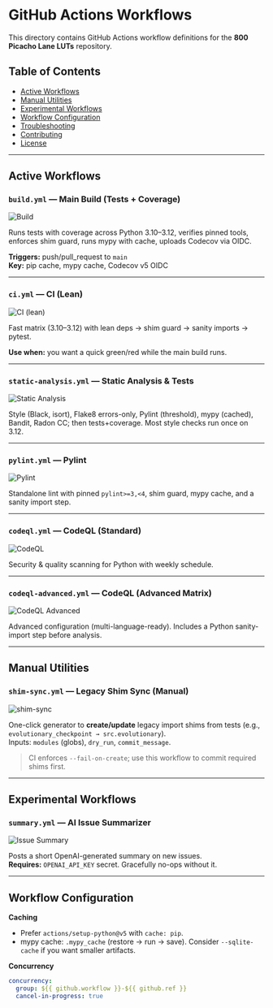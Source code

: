 # GitHub Actions Workflows

This directory contains GitHub Actions workflow definitions for the **800 Picacho Lane LUTs** repository.

## Table of Contents
- [Active Workflows](#active-workflows)
- [Manual Utilities](#manual-utilities)
- [Experimental Workflows](#experimental-workflows)
- [Workflow Configuration](#workflow-configuration)
- [Troubleshooting](#troubleshooting)
- [Contributing](#contributing)
- [License](#license)

---

## Active Workflows

### `build.yml` — Main Build (Tests + Coverage)
![Build](https://github.com/RC219805/800-Picacho-Lane-LUTs/actions/workflows/build.yml/badge.svg?branch=main)
  
Runs tests with coverage across Python 3.10–3.12, verifies pinned tools, enforces shim guard, runs mypy with cache, uploads Codecov via OIDC.

**Triggers:** push/pull_request to `main`  
**Key:** pip cache, mypy cache, Codecov v5 OIDC

---

### `ci.yml` — CI (Lean)
![CI (lean)](https://github.com/RC219805/800-Picacho-Lane-LUTs/actions/workflows/ci.yml/badge.svg?branch=main)

Fast matrix (3.10–3.12) with lean deps → shim guard → sanity imports → pytest.

**Use when:** you want a quick green/red while the main build runs.

---

### `static-analysis.yml` — Static Analysis & Tests
![Static Analysis](https://github.com/RC219805/800-Picacho-Lane-LUTs/actions/workflows/static-analysis.yml/badge.svg?branch=main)

Style (Black, isort), Flake8 errors-only, Pylint (threshold), mypy (cached), Bandit, Radon CC; then tests+coverage. Most style checks run once on 3.12.

---

### `pylint.yml` — Pylint
![Pylint](https://github.com/RC219805/800-Picacho-Lane-LUTs/actions/workflows/pylint.yml/badge.svg?branch=main)

Standalone lint with pinned `pylint>=3,<4`, shim guard, mypy cache, and a sanity import step.

---

### `codeql.yml` — CodeQL (Standard)
![CodeQL](https://github.com/RC219805/800-Picacho-Lane-LUTs/actions/workflows/codeql.yml/badge.svg?branch=main)

Security & quality scanning for Python with weekly schedule.

---

### `codeql-advanced.yml` — CodeQL (Advanced Matrix)
![CodeQL Advanced](https://github.com/RC219805/800-Picacho-Lane-LUTs/actions/workflows/codeql-advanced.yml/badge.svg?branch=main)

Advanced configuration (multi-language-ready). Includes a Python sanity-import step before analysis.

---

## Manual Utilities

### `shim-sync.yml` — Legacy Shim Sync (Manual)
![shim-sync](https://github.com/RC219805/800-Picacho-Lane-LUTs/actions/workflows/shim-sync.yml/badge.svg)

One-click generator to **create/update** legacy import shims from tests (e.g., `evolutionary_checkpoint → src.evolutionary`).  
Inputs: `modules` (globs), `dry_run`, `commit_message`.  
> CI enforces `--fail-on-create`; use this workflow to commit required shims first.

---

## Experimental Workflows

### `summary.yml` — AI Issue Summarizer
![Issue Summary](https://github.com/RC219805/800-Picacho-Lane-LUTs/actions/workflows/summary.yml/badge.svg)

Posts a short OpenAI-generated summary on new issues.  
**Requires:** `OPENAI_API_KEY` secret. Gracefully no-ops without it.

---

## Workflow Configuration

**Caching**
- Prefer `actions/setup-python@v5` with `cache: pip`.
- mypy cache: `.mypy_cache` (restore → run → save). Consider `--sqlite-cache` if you want smaller artifacts.

**Concurrency**
```yaml
concurrency:
  group: ${{ github.workflow }}-${{ github.ref }}
  cancel-in-progress: true
